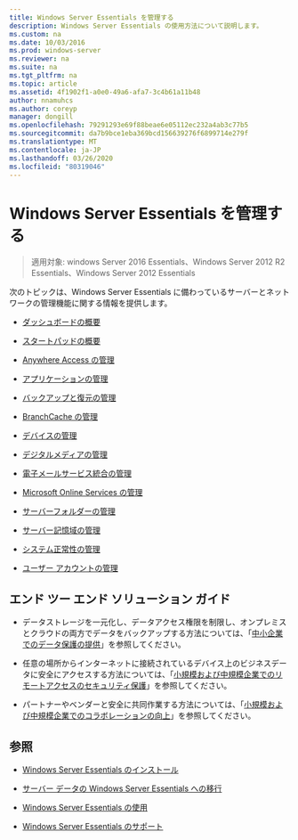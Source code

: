 ```yaml
---
title: Windows Server Essentials を管理する
description: Windows Server Essentials の使用方法について説明します。
ms.custom: na
ms.date: 10/03/2016
ms.prod: windows-server
ms.reviewer: na
ms.suite: na
ms.tgt_pltfrm: na
ms.topic: article
ms.assetid: 4f1902f1-a0e0-49a6-afa7-3c4b61a11b48
author: nnamuhcs
ms.author: coreyp
manager: dongill
ms.openlocfilehash: 79291293e69f88beae6e05112ec232a4ab3c77b5
ms.sourcegitcommit: da7b9bce1eba369bcd156639276f6899714e279f
ms.translationtype: MT
ms.contentlocale: ja-JP
ms.lasthandoff: 03/26/2020
ms.locfileid: "80319046"
---
```

# <a name="manage-windows-server-essentials"></a>Windows Server Essentials を管理する

>適用対象: windows Server 2016 Essentials、Windows Server 2012 R2 Essentials、Windows Server 2012 Essentials

次のトピックは、Windows Server Essentials に備わっているサーバーとネットワークの管理機能に関する情報を提供します。  
  
-   [ダッシュボードの概要](Overview-of-the-Dashboard-in-Windows-Server-Essentials.md)  
  
-   [スタートパッドの概要](Overview-of-the-Launchpad-in-Windows-Server-Essentials.md)  
  
-   [Anywhere Access の管理](Manage-Anywhere-Access-in-Windows-Server-Essentials.md)  
  
-   [アプリケーションの管理](Manage-Applications-in-Windows-Server-Essentials.md)  
  
-   [バックアップと復元の管理](Manage-Backup-and-Restore-in-Windows-Server-Essentials.md)  
  
-   [BranchCache の管理](Manage-BranchCache-in-Windows-Server-Essentials.md)  
  
-   [デバイスの管理](Manage-Devices-in-Windows-Server-Essentials.md)  
  
-   [デジタルメディアの管理](Manage-Digital-Media-in-Windows-Server-Essentials.md)  
  
-   [電子メールサービス統合の管理](Manage-Email-Service-Integration-in-Windows-Server-Essentials.md)  
  
-   [Microsoft Online Services の管理](Manage-Microsoft-Online-Services-in-Windows-Server-Essentials.md)  
  
-   [サーバーフォルダーの管理](Manage-Server-Folders-in-Windows-Server-Essentials.md)  
  
-   [サーバー記憶域の管理](Manage-Server-Storage-in-Windows-Server-Essentials.md)  
  
-   [システム正常性の管理](Manage-System-Health-in-Windows-Server-Essentials.md)  
  
-   [ユーザー アカウントの管理](Manage-User-Accounts-in-Windows-Server-Essentials.md)  
  
## <a name="end-to-end-solution-guides"></a>エンド ツー エンド ソリューション ガイド  
  
-    データストレージを一元化し、データアクセス権限を制限し、オンプレミスとクラウドの両方でデータをバックアップする方法については、「[中小企業でのデータ保護の提供](https://technet.microsoft.com/library/dn582043.aspx)」を参照してください。  
  
-    任意の場所からインターネットに接続されているデバイス上のビジネスデータに安全にアクセスする方法については、「[小規模および中規模企業でのリモートアクセスのセキュリティ保護](https://technet.microsoft.com/library/dn629457.aspx)」を参照してください。  
  
-    パートナーやベンダーと安全に共同作業する方法については、「[小規模および中規模企業でのコラボレーションの向上](https://technet.microsoft.com/library/dn747893.aspx)」を参照してください。  
  
## <a name="see-also"></a>参照  
  
-   [Windows Server Essentials のインストール](../install/Install-Windows-Server-Essentials.md)  
  
-   [サーバー データの Windows Server Essentials への移行](../migrate/Migrate-Server-Data-to-Windows-Server-Essentials.md)  
  
-   [Windows Server Essentials の使用](../use/Use-Windows-Server-Essentials.md)  
  
-   [Windows Server Essentials のサポート](../support/Support-Windows-Server-Essentials.md)
